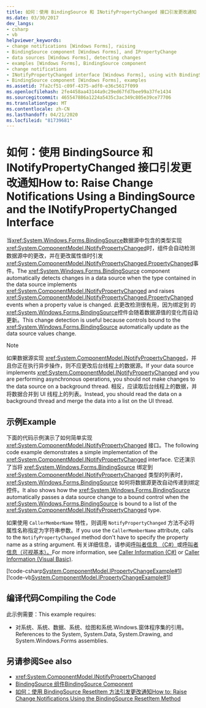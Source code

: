```yaml
---
title: 如何：使用 BindingSource 和 INotifyPropertyChanged 接口引发更改通知
ms.date: 03/30/2017
dev_langs:
- csharp
- vb
helpviewer_keywords:
- change notifications [Windows Forms], raising
- BindingSource component [Windows Forms], and IPropertyChange
- data sources [Windows Forms], detecting changes
- examples [Windows Forms], BindingSource component
- change notifications
- INotifyPropertyChanged interface [Windows Forms], using with BindingSource
- BindingSource component [Windows Forms], examples
ms.assetid: 7fa2cf51-c09f-4375-adf0-e36c5617f099
ms.openlocfilehash: 2fe4458aa43144a9c29ed67fd7bee99a37fe1434
ms.sourcegitcommit: 465547886a1224a5435c3ac349c805e39ce77706
ms.translationtype: MT
ms.contentlocale: zh-CN
ms.lasthandoff: 04/21/2020
ms.locfileid: "81739681"
---
```

# <a name="how-to-raise-change-notifications-using-a-bindingsource-and-the-inotifypropertychanged-interface"></a><span data-ttu-id="00683-102">如何：使用 BindingSource 和 INotifyPropertyChanged 接口引发更改通知</span><span class="sxs-lookup"><span data-stu-id="00683-102">How to: Raise Change Notifications Using a BindingSource and the INotifyPropertyChanged Interface</span></span>
<span data-ttu-id="00683-103">当<xref:System.Windows.Forms.BindingSource>数据源中包含的类型实现<xref:System.ComponentModel.INotifyPropertyChanged>时，组件会自动检测数据源中的更改，并在更改属性值时引发<xref:System.ComponentModel.INotifyPropertyChanged.PropertyChanged>事件。</span><span class="sxs-lookup"><span data-stu-id="00683-103">The <xref:System.Windows.Forms.BindingSource> component automatically detects changes in a data source when the type contained in the data source implements <xref:System.ComponentModel.INotifyPropertyChanged> and raises <xref:System.ComponentModel.INotifyPropertyChanged.PropertyChanged> events when a property value is changed.</span></span> <span data-ttu-id="00683-104">此更改检测很有用，因为绑定到 的<xref:System.Windows.Forms.BindingSource>控件会随着数据源值的变化而自动更新。</span><span class="sxs-lookup"><span data-stu-id="00683-104">This change detection is useful because controls bound to the <xref:System.Windows.Forms.BindingSource> automatically update as the data source values change.</span></span>  
  
> [!NOTE]
> <span data-ttu-id="00683-105">如果数据源实现 <xref:System.ComponentModel.INotifyPropertyChanged>，并且你正在执行异步操作，则不应更改后台线程上的数据源。</span><span class="sxs-lookup"><span data-stu-id="00683-105">If your data source implements <xref:System.ComponentModel.INotifyPropertyChanged> and you are performing asynchronous operations, you should not make changes to the data source on a background thread.</span></span> <span data-ttu-id="00683-106">相反，应读取后台线程上的数据，并将数据合并到 UI 线程上的列表。</span><span class="sxs-lookup"><span data-stu-id="00683-106">Instead, you should read the data on a background thread and merge the data into a list on the UI thread.</span></span>  
  
## <a name="example"></a><span data-ttu-id="00683-107">示例</span><span class="sxs-lookup"><span data-stu-id="00683-107">Example</span></span>  
 <span data-ttu-id="00683-108">下面的代码示例演示了如何简单实现 <xref:System.ComponentModel.INotifyPropertyChanged> 接口。</span><span class="sxs-lookup"><span data-stu-id="00683-108">The following code example demonstrates a simple implementation of the <xref:System.ComponentModel.INotifyPropertyChanged> interface.</span></span> <span data-ttu-id="00683-109">它还演示了当将 <xref:System.Windows.Forms.BindingSource> 绑定到 <xref:System.ComponentModel.INotifyPropertyChanged> 类型的列表时，<xref:System.Windows.Forms.BindingSource> 如何将数据源更改自动传递到绑定控件。</span><span class="sxs-lookup"><span data-stu-id="00683-109">It also shows how the <xref:System.Windows.Forms.BindingSource> automatically passes a data source change to a bound control when the <xref:System.Windows.Forms.BindingSource> is bound to a list of the <xref:System.ComponentModel.INotifyPropertyChanged> type.</span></span>  
  
 <span data-ttu-id="00683-110">如果使用 `CallerMemberName` 特性，则调用 `NotifyPropertyChanged` 方法不必将属性名称指定为字符串参数。</span><span class="sxs-lookup"><span data-stu-id="00683-110">If you use the `CallerMemberName` attribute, calls to the `NotifyPropertyChanged` method don't have to specify the property name as a string argument.</span></span> <span data-ttu-id="00683-111">有关详细信息，请参阅[呼叫者信息 （C#）](../../../csharp/language-reference/attributes/caller-information.md)或[呼叫者信息（可视基本）。](../../../visual-basic/programming-guide/concepts/caller-information.md)</span><span class="sxs-lookup"><span data-stu-id="00683-111">For more information, see [Caller Information (C#)](../../../csharp/language-reference/attributes/caller-information.md) or [Caller Information (Visual Basic)](../../../visual-basic/programming-guide/concepts/caller-information.md).</span></span>  
  
 [!code-csharp[System.ComponentModel.IPropertyChangeExample#1](~/samples/snippets/csharp/VS_Snippets_Winforms/System.ComponentModel.IPropertyChangeExample/CS/Form1.cs#1)]
 [!code-vb[System.ComponentModel.IPropertyChangeExample#1](~/samples/snippets/visualbasic/VS_Snippets_Winforms/System.ComponentModel.IPropertyChangeExample/VB/Form1.vb#1)]  
  
## <a name="compiling-the-code"></a><span data-ttu-id="00683-112">编译代码</span><span class="sxs-lookup"><span data-stu-id="00683-112">Compiling the Code</span></span>  
 <span data-ttu-id="00683-113">此示例需要：</span><span class="sxs-lookup"><span data-stu-id="00683-113">This example requires:</span></span>  
  
- <span data-ttu-id="00683-114">对系统、系统、数据、系统、绘图和系统.Windows.窗体程序集的引用。</span><span class="sxs-lookup"><span data-stu-id="00683-114">References to the System, System.Data, System.Drawing, and System.Windows.Forms assemblies.</span></span>  
  
## <a name="see-also"></a><span data-ttu-id="00683-115">另请参阅</span><span class="sxs-lookup"><span data-stu-id="00683-115">See also</span></span>

- <xref:System.ComponentModel.INotifyPropertyChanged>
- [<span data-ttu-id="00683-116">BindingSource 组件</span><span class="sxs-lookup"><span data-stu-id="00683-116">BindingSource Component</span></span>](bindingsource-component.md)
- [<span data-ttu-id="00683-117">如何：使用 BindingSource ResetItem 方法引发更改通知</span><span class="sxs-lookup"><span data-stu-id="00683-117">How to: Raise Change Notifications Using the BindingSource ResetItem Method</span></span>](how-to-raise-change-notifications-using-the-bindingsource-resetitem-method.md)
